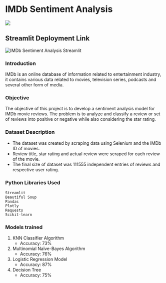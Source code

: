 # IMDb Sentiment Analysis
![](https://i.imgur.com/q5IiPXi.png)
## Streamlit Deployment Link
![IMDb Sentiment Analysis Streamlit](https://imdb-sentiment-analysis.streamlit.app/)
### Introduction
IMDb is an online database of information related to entertainment industry, it contains various data related to movies, television series, podcasts and several other form of media.
### Objective
The objective of this project is to develop a sentiment analysis model for IMDb movie reviews. The problem is to analyze and classify a review or set of reviews into positive or negative while also considering the star rating.
### Dataset Description
- The dataset was created by scraping data using Selenium and the IMDb ID of movies.
- Review title, star rating and actual review were scraped for each review of the movie.
- The final size of dataset was 111555 independent entries of reviews and respective user rating.
### Python Libraries Used
```
Streamlit
Beautiful Soup 
Pandas
Plotly
Requests 
Scikit-learn
```
### Models trained
1. KNN Classifier Algorithm
   - Accuracy: 73%
2. Multinomial Naïve-Bayes Algorithm
   - Accuracy: 76%
3. Logistic Regression Model
   - Accuracy: 87%
4. Decision Tree
   - Accuracy: 75%
